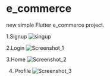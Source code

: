 # e_commerce

 new simple Flutter e_commerce project.

1.Signup
![singup](https://user-images.githubusercontent.com/89066510/195746568-d7ab5934-c3d4-4ed2-9eeb-c39864382ee0.jpg)

2.Login
![Screenshot_1](https://user-images.githubusercontent.com/89066510/195746717-413b3952-2c0c-4928-ba22-91f8d9b270bb.jpg)

3.Home
![Screenshot_2](https://user-images.githubusercontent.com/89066510/195746830-6f1a504e-fed4-49c6-ab02-50290168715b.jpg)

4. Profile
![Screenshot_3](https://user-images.githubusercontent.com/89066510/195746864-077e1900-4bb2-4e75-b5c9-bcbb7b9d30c1.jpg)
